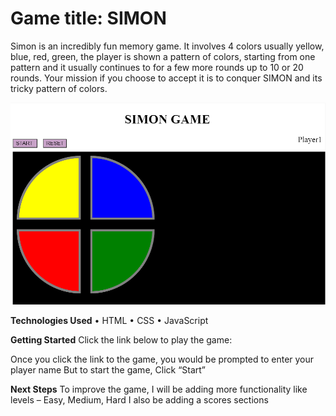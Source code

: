 # **Game title: SIMON**

Simon is an incredibly fun memory game. It involves 4 colors usually yellow, blue, red, green, the player is shown a pattern of colors, starting from one pattern and it usually continues to for a few more rounds up to 10 or 20 rounds. 
Your mission if you choose to accept it is to conquer SIMON and its tricky pattern of colors. 
 
![Screenshot](images/Simon%20Screenshot.PNG)

**Technologies Used**
•	HTML
•	CSS
•	JavaScript

**Getting Started**
Click the link below to play the game:

Once you click the link to the game, you would be prompted to enter your player name
But to start the game, Click “Start”

**Next Steps**
To improve the game, I will be adding more functionality like levels – Easy, Medium, Hard
I also be adding a scores sections
